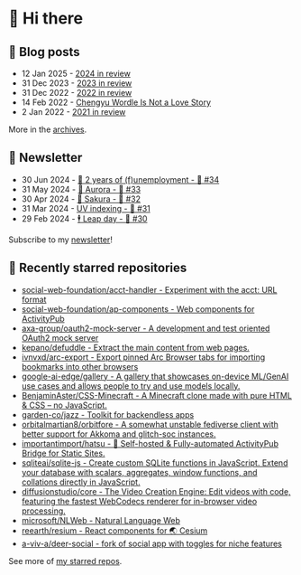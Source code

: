 # 👋 Hi there

## 📝 Blog posts

<!-- feed start -->
- 12 Jan 2025 - [2024 in review](https://cheeaun.com/blog/2025/01/2024-in-review/)
- 31 Dec 2023 - [2023 in review](https://cheeaun.com/blog/2023/12/2023-in-review/)
- 31 Dec 2022 - [2022 in review](https://cheeaun.com/blog/2022/12/2022-in-review/)
- 14 Feb 2022 - [Chengyu Wordle Is Not a Love Story](https://cheeaun.com/blog/2022/02/chengyu-wordle-is-not-a-love-story/)
- 2 Jan 2022 - [2021 in review](https://cheeaun.com/blog/2022/01/2021-in-review/)
<!-- feed end -->

More in the [archives](https://cheeaun.com/blog/archives/).

## 📰 Newsletter

<!-- newsletter start -->
- 30 Jun 2024 - [🎂 2 years of (f)unemployment - 🥫 #34](https://cheeaun.substack.com/p/2-years-of-funemployment-34)
- 31 May 2024 - [🌌 Aurora - 🥫 #33](https://cheeaun.substack.com/p/aurora-33)
- 30 Apr 2024 - [🌸 Sakura - 🥫 #32](https://cheeaun.substack.com/p/sakura-32)
- 31 Mar 2024 - [UV indexing - 🥫 #31](https://cheeaun.substack.com/p/uv-indexing-31)
- 29 Feb 2024 - [🕴️ Leap day - 🥫 #30](https://cheeaun.substack.com/p/leap-day-30)
<!-- newsletter end -->

Subscribe to my [newsletter](https://cheeaun.substack.com/)!

## 🌟 Recently starred repositories

<!-- starred repos start -->
- [social-web-foundation/acct-handler - Experiment with the acct: URL format](https://github.com/social-web-foundation/acct-handler)
- [social-web-foundation/ap-components - Web components for ActivityPub](https://github.com/social-web-foundation/ap-components)
- [axa-group/oauth2-mock-server - A development and test oriented OAuth2 mock server](https://github.com/axa-group/oauth2-mock-server)
- [kepano/defuddle - Extract the main content from web pages.](https://github.com/kepano/defuddle)
- [ivnvxd/arc-export - Export pinned Arc Browser tabs for importing bookmarks into other browsers](https://github.com/ivnvxd/arc-export)
- [google-ai-edge/gallery - A gallery that showcases on-device ML/GenAI use cases and allows people to try and use models locally.](https://github.com/google-ai-edge/gallery)
- [BenjaminAster/CSS-Minecraft - A Minecraft clone made with pure HTML & CSS – no JavaScript.](https://github.com/BenjaminAster/CSS-Minecraft)
- [garden-co/jazz - Toolkit for backendless apps](https://github.com/garden-co/jazz)
- [orbitalmartian8/orbitfore - A somewhat unstable fediverse client with better support for Akkoma and glitch-soc instances.](https://github.com/orbitalmartian8/orbitfore)
- [importantimport/hatsu - 🩵 Self-hosted & Fully-automated ActivityPub Bridge for Static Sites.](https://github.com/importantimport/hatsu)
- [sqliteai/sqlite-js - Create custom SQLite functions in JavaScript. Extend your database with scalars, aggregates, window functions, and collations directly in JavaScript.](https://github.com/sqliteai/sqlite-js)
- [diffusionstudio/core - The Video Creation Engine: Edit videos with code, featuring the fastest WebCodecs renderer for in-browser video processing.](https://github.com/diffusionstudio/core)
- [microsoft/NLWeb - Natural Language Web](https://github.com/microsoft/NLWeb)
- [reearth/resium - React components for 🌏 Cesium](https://github.com/reearth/resium)
- [a-viv-a/deer-social - fork of social app with toggles for niche features](https://github.com/a-viv-a/deer-social)
<!-- starred repos end -->

See more of [my starred repos](https://github.com/stars/cheeaun/).
